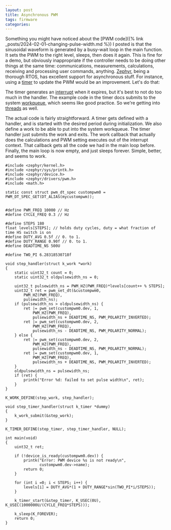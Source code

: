 ```yaml
---
layout: post
title: Asynchronous PWM
tags: firmware
categories: 
---
```


Something you might have noticed about the [PWM code]({% link _posts/2024-02-01-changing-pulse-width.md %}) I posted is that the sinusoidal waveform is generated by a busy-wait loop in the main function. It sets the PWM to the right level, sleeps, then does it again. This is fine for a demo, but obviously inappropriate if the controller needs to be doing other things at the same time: communications, measurements, calculations, receiving and processing user commands, anything. [Zephyr](https://www.zephyrproject.org/), being a thorough RTOS, has excellent support for asynchronous stuff. For instance, using a [timer](https://docs.zephyrproject.org/latest/kernel/services/timing/timers.html) to update the PWM would be an improvement. Let's do that:

<!-- more -->

The timer generates an [interrupt](https://docs.zephyrproject.org/latest/kernel/services/interrupts.html) when it expires, but it's best to not do too much in the handler.
The example code in the timer docs submits to the system [workqueue](https://docs.zephyrproject.org/latest/kernel/services/threads/workqueue.html), which seems like good practice. So we're getting into [threads](https://docs.zephyrproject.org/latest/kernel/services/threads/index.html) as well. 

The actual code is fairly straightforward. A timer gets defined with a handler, and is started with the desired period during initialization. We also define a work to be able to put into the system workqueue. The timer handler just submits the work and exits. The work callback that actually does the calculations and PWM setting executes out of the interrupt context. That callback gets all the code we had in the main loop before. Finally, the main loop is now empty, and just sleeps forever. Simple, better, and seems to work.

```
#include <zephyr/kernel.h>
#include <zephyr/sys/printk.h>
#include <zephyr/device.h>
#include <zephyr/drivers/pwm.h>
#include <math.h>

static const struct pwm_dt_spec custompwm0 = PWM_DT_SPEC_GET(DT_ALIAS(mycustompwm));


#define PWM_FREQ 10000 // Hz
#define CYCLE_FREQ 0.3 // Hz

#define STEPS 180
float levels[STEPS]; // holds duty cycles, duty = what fraction of time HS switch is on
#define DUTY_AVG 0.5f // 0. to 1.
#define DUTY_RANGE 0.90f // 0. to 1.
#define DEADTIME_NS 500U

#define TWO_PI 6.28318530718f

void step_handler(struct k_work *work)
{
	static uint32_t count = 0;
	static uint32_t oldpulsewidth_ns = 0;

	uint32_t pulsewidth_ns = PWM_HZ(PWM_FREQ)*levels[count++ % STEPS]; 
	uint32_t ret = pwm_set_dt(&custompwm0, 
		PWM_HZ(PWM_FREQ), 
		pulsewidth_ns);
	if (pulsewidth_ns > oldpulsewidth_ns) {
		ret |= pwm_set(custompwm0.dev, 1,
			PWM_HZ(PWM_FREQ), 
			pulsewidth_ns + DEADTIME_NS, PWM_POLARITY_INVERTED);
		ret |= pwm_set(custompwm0.dev, 2,
			PWM_HZ(PWM_FREQ), 
			pulsewidth_ns - DEADTIME_NS, PWM_POLARITY_NORMAL);
	} else {
		ret |= pwm_set(custompwm0.dev, 2,
			PWM_HZ(PWM_FREQ), 
			pulsewidth_ns - DEADTIME_NS, PWM_POLARITY_NORMAL);
		ret |= pwm_set(custompwm0.dev, 1,
			PWM_HZ(PWM_FREQ), 
			pulsewidth_ns + DEADTIME_NS, PWM_POLARITY_INVERTED);
	}
	oldpulsewidth_ns = pulsewidth_ns;
	if (ret) {
		printk("Error %d: failed to set pulse width\n", ret);
	}
}

K_WORK_DEFINE(step_work, step_handler);

void step_timer_handler(struct k_timer *dummy)
{
    k_work_submit(&step_work);
}

K_TIMER_DEFINE(step_timer, step_timer_handler, NULL);

int main(void)
{
	uint32_t ret;

	if (!device_is_ready(custompwm0.dev)) {
		printk("Error: PWM device %s is not ready\n",
		       custompwm0.dev->name);
		return 0;
	}

	for (int i =0; i < STEPS; i++) {
		levels[i] = DUTY_AVG*(1 + DUTY_RANGE*sin(TWO_PI*i/STEPS));
	}

	k_timer_start(&step_timer, K_USEC(0U), K_USEC(1000000U/(CYCLE_FREQ*STEPS)));

	k_sleep(K_FOREVER);
	return 0;
}

```